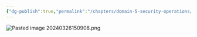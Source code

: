 ```yaml
---
{"dg-publish":true,"permalink":"/chapters/domain-5-security-operations/domain-5-security-operations/5-16-logging-and-monitoring-security-events/","noteIcon":""}
---
```



![Pasted image 20240326150908.png](/img/user/Pasted%20image%2020240326150908.png)